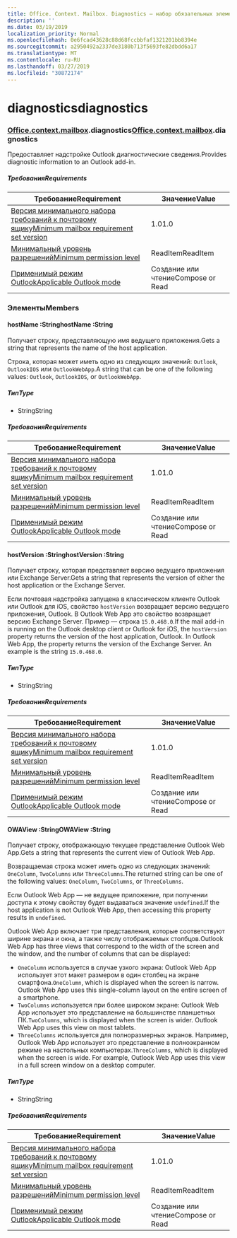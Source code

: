 ```yaml
---
title: Office. Context. Mailbox. Diagnostics — набор обязательных элементов 1,4
description: ''
ms.date: 03/19/2019
localization_priority: Normal
ms.openlocfilehash: 0e6fcad43628c88d68fccbbfaf1321201bb8394e
ms.sourcegitcommit: a2950492a2337de3180b713f5693fe82dbdd6a17
ms.translationtype: MT
ms.contentlocale: ru-RU
ms.lasthandoff: 03/27/2019
ms.locfileid: "30872174"
---
```

# <a name="diagnostics"></a><span data-ttu-id="79640-102">diagnostics</span><span class="sxs-lookup"><span data-stu-id="79640-102">diagnostics</span></span>

### <a name="officeofficemdcontextofficecontextmdmailboxofficecontextmailboxmddiagnostics"></a><span data-ttu-id="79640-103">[Office](Office.md)[.context](Office.context.md)[.mailbox](Office.context.mailbox.md).diagnostics</span><span class="sxs-lookup"><span data-stu-id="79640-103">[Office](Office.md)[.context](Office.context.md)[.mailbox](Office.context.mailbox.md).diagnostics</span></span>

<span data-ttu-id="79640-104">Предоставляет надстройке Outlook диагностические сведения.</span><span class="sxs-lookup"><span data-stu-id="79640-104">Provides diagnostic information to an Outlook add-in.</span></span>

##### <a name="requirements"></a><span data-ttu-id="79640-105">Требования</span><span class="sxs-lookup"><span data-stu-id="79640-105">Requirements</span></span>

|<span data-ttu-id="79640-106">Требование</span><span class="sxs-lookup"><span data-stu-id="79640-106">Requirement</span></span>| <span data-ttu-id="79640-107">Значение</span><span class="sxs-lookup"><span data-stu-id="79640-107">Value</span></span>|
|---|---|
|[<span data-ttu-id="79640-108">Версия минимального набора требований к почтовому ящику</span><span class="sxs-lookup"><span data-stu-id="79640-108">Minimum mailbox requirement set version</span></span>](/office/dev/add-ins/reference/requirement-sets/outlook-api-requirement-sets)| <span data-ttu-id="79640-109">1.0</span><span class="sxs-lookup"><span data-stu-id="79640-109">1.0</span></span>|
|[<span data-ttu-id="79640-110">Минимальный уровень разрешений</span><span class="sxs-lookup"><span data-stu-id="79640-110">Minimum permission level</span></span>](/outlook/add-ins/understanding-outlook-add-in-permissions)| <span data-ttu-id="79640-111">ReadItem</span><span class="sxs-lookup"><span data-stu-id="79640-111">ReadItem</span></span>|
|[<span data-ttu-id="79640-112">Применимый режим Outlook</span><span class="sxs-lookup"><span data-stu-id="79640-112">Applicable Outlook mode</span></span>](/outlook/add-ins/#extension-points)| <span data-ttu-id="79640-113">Создание или чтение</span><span class="sxs-lookup"><span data-stu-id="79640-113">Compose or Read</span></span>|

### <a name="members"></a><span data-ttu-id="79640-114">Элементы</span><span class="sxs-lookup"><span data-stu-id="79640-114">Members</span></span>

####  <a name="hostname-string"></a><span data-ttu-id="79640-115">hostName :String</span><span class="sxs-lookup"><span data-stu-id="79640-115">hostName :String</span></span>

<span data-ttu-id="79640-116">Получает строку, представляющую имя ведущего приложения.</span><span class="sxs-lookup"><span data-stu-id="79640-116">Gets a string that represents the name of the host application.</span></span>

<span data-ttu-id="79640-117">Строка, которая может иметь одно из следующих значений: `Outlook`, `OutlookIOS` или `OutlookWebApp`.</span><span class="sxs-lookup"><span data-stu-id="79640-117">A string that can be one of the following values: `Outlook`, `OutlookIOS`, or `OutlookWebApp`.</span></span>

##### <a name="type"></a><span data-ttu-id="79640-118">Тип</span><span class="sxs-lookup"><span data-stu-id="79640-118">Type</span></span>

*   <span data-ttu-id="79640-119">String</span><span class="sxs-lookup"><span data-stu-id="79640-119">String</span></span>

##### <a name="requirements"></a><span data-ttu-id="79640-120">Требования</span><span class="sxs-lookup"><span data-stu-id="79640-120">Requirements</span></span>

|<span data-ttu-id="79640-121">Требование</span><span class="sxs-lookup"><span data-stu-id="79640-121">Requirement</span></span>| <span data-ttu-id="79640-122">Значение</span><span class="sxs-lookup"><span data-stu-id="79640-122">Value</span></span>|
|---|---|
|[<span data-ttu-id="79640-123">Версия минимального набора требований к почтовому ящику</span><span class="sxs-lookup"><span data-stu-id="79640-123">Minimum mailbox requirement set version</span></span>](/office/dev/add-ins/reference/requirement-sets/outlook-api-requirement-sets)| <span data-ttu-id="79640-124">1.0</span><span class="sxs-lookup"><span data-stu-id="79640-124">1.0</span></span>|
|[<span data-ttu-id="79640-125">Минимальный уровень разрешений</span><span class="sxs-lookup"><span data-stu-id="79640-125">Minimum permission level</span></span>](/outlook/add-ins/understanding-outlook-add-in-permissions)| <span data-ttu-id="79640-126">ReadItem</span><span class="sxs-lookup"><span data-stu-id="79640-126">ReadItem</span></span>|
|[<span data-ttu-id="79640-127">Применимый режим Outlook</span><span class="sxs-lookup"><span data-stu-id="79640-127">Applicable Outlook mode</span></span>](/outlook/add-ins/#extension-points)| <span data-ttu-id="79640-128">Создание или чтение</span><span class="sxs-lookup"><span data-stu-id="79640-128">Compose or Read</span></span>|

####  <a name="hostversion-string"></a><span data-ttu-id="79640-129">hostVersion :String</span><span class="sxs-lookup"><span data-stu-id="79640-129">hostVersion :String</span></span>

<span data-ttu-id="79640-130">Получает строку, которая представляет версию ведущего приложения или Exchange Server.</span><span class="sxs-lookup"><span data-stu-id="79640-130">Gets a string that represents the version of either the host application or the Exchange Server.</span></span>

<span data-ttu-id="79640-p101">Если почтовая надстройка запущена в классическом клиенте Outlook или Outlook для iOS, свойство `hostVersion` возвращает версию ведущего приложения, Outlook. В Outlook Web App это свойство возвращает версию Exchange Server. Пример — строка `15.0.468.0`.</span><span class="sxs-lookup"><span data-stu-id="79640-p101">If the mail add-in is running on the Outlook desktop client or Outlook for iOS, the `hostVersion` property returns the version of the host application, Outlook. In Outlook Web App, the property returns the version of the Exchange Server. An example is the string `15.0.468.0`.</span></span>

##### <a name="type"></a><span data-ttu-id="79640-134">Тип</span><span class="sxs-lookup"><span data-stu-id="79640-134">Type</span></span>

*   <span data-ttu-id="79640-135">String</span><span class="sxs-lookup"><span data-stu-id="79640-135">String</span></span>

##### <a name="requirements"></a><span data-ttu-id="79640-136">Требования</span><span class="sxs-lookup"><span data-stu-id="79640-136">Requirements</span></span>

|<span data-ttu-id="79640-137">Требование</span><span class="sxs-lookup"><span data-stu-id="79640-137">Requirement</span></span>| <span data-ttu-id="79640-138">Значение</span><span class="sxs-lookup"><span data-stu-id="79640-138">Value</span></span>|
|---|---|
|[<span data-ttu-id="79640-139">Версия минимального набора требований к почтовому ящику</span><span class="sxs-lookup"><span data-stu-id="79640-139">Minimum mailbox requirement set version</span></span>](/office/dev/add-ins/reference/requirement-sets/outlook-api-requirement-sets)| <span data-ttu-id="79640-140">1.0</span><span class="sxs-lookup"><span data-stu-id="79640-140">1.0</span></span>|
|[<span data-ttu-id="79640-141">Минимальный уровень разрешений</span><span class="sxs-lookup"><span data-stu-id="79640-141">Minimum permission level</span></span>](/outlook/add-ins/understanding-outlook-add-in-permissions)| <span data-ttu-id="79640-142">ReadItem</span><span class="sxs-lookup"><span data-stu-id="79640-142">ReadItem</span></span>|
|[<span data-ttu-id="79640-143">Применимый режим Outlook</span><span class="sxs-lookup"><span data-stu-id="79640-143">Applicable Outlook mode</span></span>](/outlook/add-ins/#extension-points)| <span data-ttu-id="79640-144">Создание или чтение</span><span class="sxs-lookup"><span data-stu-id="79640-144">Compose or Read</span></span>|

####  <a name="owaview-string"></a><span data-ttu-id="79640-145">OWAView :String</span><span class="sxs-lookup"><span data-stu-id="79640-145">OWAView :String</span></span>

<span data-ttu-id="79640-146">Получает строку, отображающую текущее представление Outlook Web App.</span><span class="sxs-lookup"><span data-stu-id="79640-146">Gets a string that represents the current view of Outlook Web App.</span></span>

<span data-ttu-id="79640-147">Возвращаемая строка может иметь одно из следующих значений: `OneColumn`, `TwoColumns` или `ThreeColumns`.</span><span class="sxs-lookup"><span data-stu-id="79640-147">The returned string can be one of the following values: `OneColumn`, `TwoColumns`, or `ThreeColumns`.</span></span>

<span data-ttu-id="79640-148">Если Outlook Web App — не ведущее приложение, при получении доступа к этому свойству будет выдаваться значение `undefined`.</span><span class="sxs-lookup"><span data-stu-id="79640-148">If the host application is not Outlook Web App, then accessing this property results in `undefined`.</span></span>

<span data-ttu-id="79640-149">Outlook Web App включает три представления, которые соответствуют ширине экрана и окна, а также числу отображаемых столбцов.</span><span class="sxs-lookup"><span data-stu-id="79640-149">Outlook Web App has three views that correspond to the width of the screen and the window, and the number of columns that can be displayed:</span></span>

*   <span data-ttu-id="79640-p102">`OneColumn` используется в случае узкого экрана: Outlook Web App использует этот макет размером в один столбец на экране смартфона.</span><span class="sxs-lookup"><span data-stu-id="79640-p102">`OneColumn`, which is displayed when the screen is narrow. Outlook Web App uses this single-column layout on the entire screen of a smartphone.</span></span>
*   <span data-ttu-id="79640-p103">`TwoColumns` используется при более широком экране: Outlook Web App использует это представление на большинстве планшетных ПК.</span><span class="sxs-lookup"><span data-stu-id="79640-p103">`TwoColumns`, which is displayed when the screen is wider. Outlook Web App uses this view on most tablets.</span></span>
*   <span data-ttu-id="79640-p104">`ThreeColumns` используется для полноразмерных экранов. Например, Outlook Web App использует это представление в полноэкранном режиме на настольных компьютерах.</span><span class="sxs-lookup"><span data-stu-id="79640-p104">`ThreeColumns`, which is displayed when the screen is wide. For example, Outlook Web App uses this view in a full screen window on a desktop computer.</span></span>

##### <a name="type"></a><span data-ttu-id="79640-156">Тип</span><span class="sxs-lookup"><span data-stu-id="79640-156">Type</span></span>

*   <span data-ttu-id="79640-157">String</span><span class="sxs-lookup"><span data-stu-id="79640-157">String</span></span>

##### <a name="requirements"></a><span data-ttu-id="79640-158">Требования</span><span class="sxs-lookup"><span data-stu-id="79640-158">Requirements</span></span>

|<span data-ttu-id="79640-159">Требование</span><span class="sxs-lookup"><span data-stu-id="79640-159">Requirement</span></span>| <span data-ttu-id="79640-160">Значение</span><span class="sxs-lookup"><span data-stu-id="79640-160">Value</span></span>|
|---|---|
|[<span data-ttu-id="79640-161">Версия минимального набора требований к почтовому ящику</span><span class="sxs-lookup"><span data-stu-id="79640-161">Minimum mailbox requirement set version</span></span>](/office/dev/add-ins/reference/requirement-sets/outlook-api-requirement-sets)| <span data-ttu-id="79640-162">1.0</span><span class="sxs-lookup"><span data-stu-id="79640-162">1.0</span></span>|
|[<span data-ttu-id="79640-163">Минимальный уровень разрешений</span><span class="sxs-lookup"><span data-stu-id="79640-163">Minimum permission level</span></span>](/outlook/add-ins/understanding-outlook-add-in-permissions)| <span data-ttu-id="79640-164">ReadItem</span><span class="sxs-lookup"><span data-stu-id="79640-164">ReadItem</span></span>|
|[<span data-ttu-id="79640-165">Применимый режим Outlook</span><span class="sxs-lookup"><span data-stu-id="79640-165">Applicable Outlook mode</span></span>](/outlook/add-ins/#extension-points)| <span data-ttu-id="79640-166">Создание или чтение</span><span class="sxs-lookup"><span data-stu-id="79640-166">Compose or Read</span></span>|
